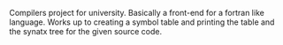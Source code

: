 Compilers project for university.
Basically a front-end for a fortran like language. Works up to creating a symbol table and printing the table and the synatx tree for the given source code.
